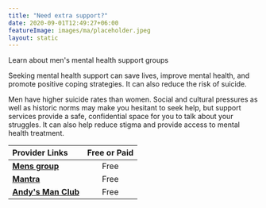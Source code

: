 ```yaml
---
title: "Need extra support?"
date: 2020-09-01T12:49:27+06:00
featureImage: images/ma/placeholder.jpeg
layout: static
---
```


Learn about men's mental health support groups

Seeking mental health support can save lives, improve mental health, and promote positive coping strategies. It can also reduce the risk of suicide.

Men have higher suicide rates than women. Social and cultural pressures as well as historic norms may make you hesitant to seek help, but support services provide a safe, confidential space for you to talk about your struggles. It can also help reduce stigma and provide access to mental health treatment.

| Provider Links      | Free or Paid  |  
| :-----------          | :--------------:      |  
| [**Mens group**](https://mensgroup.com/mens-support-groups/) | Free | 
| [**Mantra**](https://www.mantramenswork.com/) | Free | 
| [**Andy's Man Club**](https://andysmanclub.co.uk/) | Free | 
  

<br/><br/>






